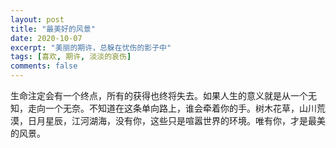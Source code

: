 ```yaml
---
layout: post
title: "最美好的风景"
date: 2020-10-07
excerpt: "美丽的期许，总躲在忧伤的影子中"
tags: [喜欢, 期许, 淡淡的哀伤]
comments: false
---
```


生命注定会有一个终点，所有的获得也终将失去。如果人生的意义就是从一个无知，走向一个无奈。不知道在这条单向路上，谁会牵着你的手。树木花草，山川荒漠，日月星辰，江河湖海，没有你，这些只是喧嚣世界的环境。唯有你，才是最美的风景。